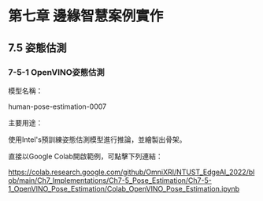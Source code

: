 #  第七章 邊緣智慧案例實作

## 7.5 姿態估測

### 7-5-1 OpenVINO姿態估測

模型名稱：  

human-pose-estimation-0007  

主要用途：

使用Intel's預訓練姿態估測模型進行推論，並繪製出骨架。  

直接以Google Colab開啟範例，可點擊下列連結：  

https://colab.research.google.com/github/OmniXRI/NTUST_EdgeAI_2022/blob/main/Ch7_Implementations/Ch7-5_Pose_Estimation/Ch7-5-1_OpenVINO_Pose_Estimation/Colab_OpenVINO_Pose_Estimation.ipynb

